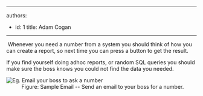 

---
authors:
  - id: 1
    title: Adam Cogan
---




<span class='intro'> <p>​
                    Whenever you need a number from a system you should think of how you can create a report, so next time you can press a button to get the result.</p> </span>

<p>If you find yourself doing adhoc reports, or random SQL queries you should make sure the boss knows you could not find the data you needed.</p>
                    <dl class="goodImage">
                    <dt>
                        <img alt="Eg. Email your boss to ask a number" src="/Management/Rules-to-Better-Software-Consultants-Working-in-a-Team/PublishingImages/CreateReport.JPG" />
                    </dt>
                    <dd>
                        Figure&#58; Sample Email -- Send an email to your boss for a number. 
                    </dd>
                </dl>



